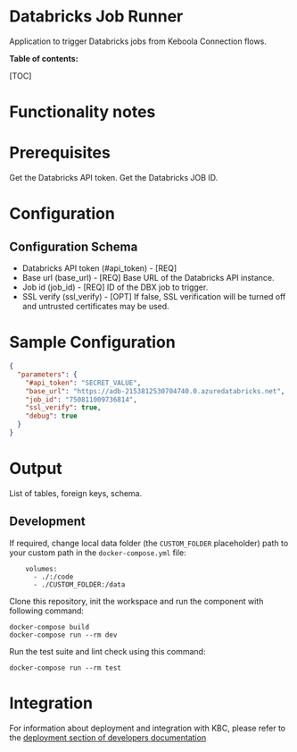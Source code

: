 Databricks Job Runner
=============

Application to trigger Databricks jobs from Keboola Connection flows.

**Table of contents:**

[TOC]

Functionality notes
===================

Prerequisites
=============

Get the Databricks API token. 
Get the Databricks JOB ID.



Configuration
=============

## Configuration Schema
 - Databricks API token (#api_token) - [REQ] 
 - Base url (base_url) - [REQ] Base URL of the Databricks API instance.
 - Job id (job_id) - [REQ] ID of the DBX job to trigger.
 - SSL verify (ssl_verify) - [OPT] If false, SSL verification will be turned off and untrusted certificates may be used.


Sample Configuration
=============
```json
{
  "parameters": {
    "#api_token": "SECRET_VALUE",
    "base_url": "https://adb-2153812530704740.0.azuredatabricks.net",
    "job_id": "750811009736814",
    "ssl_verify": true,
    "debug": true
  }
}
```

Output
======

List of tables, foreign keys, schema.

Development
-----------

If required, change local data folder (the `CUSTOM_FOLDER` placeholder) path to your custom path in
the `docker-compose.yml` file:

~~~~~~~~~~~~~~~~~~~~~~~~~~~~~~~~~~~~~~~~~~~~~~~~~~~~~~~~~~~~~~~~~~~~~~~~~~~~~~~~
    volumes:
      - ./:/code
      - ./CUSTOM_FOLDER:/data
~~~~~~~~~~~~~~~~~~~~~~~~~~~~~~~~~~~~~~~~~~~~~~~~~~~~~~~~~~~~~~~~~~~~~~~~~~~~~~~~

Clone this repository, init the workspace and run the component with following command:

~~~~~~~~~~~~~~~~~~~~~~~~~~~~~~~~~~~~~~~~~~~~~~~~~~~~~~~~~~~~~~~~~~~~~~~~~~~~~~~~
docker-compose build
docker-compose run --rm dev
~~~~~~~~~~~~~~~~~~~~~~~~~~~~~~~~~~~~~~~~~~~~~~~~~~~~~~~~~~~~~~~~~~~~~~~~~~~~~~~~

Run the test suite and lint check using this command:

~~~~~~~~~~~~~~~~~~~~~~~~~~~~~~~~~~~~~~~~~~~~~~~~~~~~~~~~~~~~~~~~~~~~~~~~~~~~~~~~
docker-compose run --rm test
~~~~~~~~~~~~~~~~~~~~~~~~~~~~~~~~~~~~~~~~~~~~~~~~~~~~~~~~~~~~~~~~~~~~~~~~~~~~~~~~

Integration
===========

For information about deployment and integration with KBC, please refer to the
[deployment section of developers documentation](https://developers.keboola.com/extend/component/deployment/)